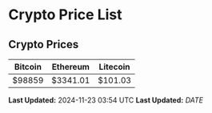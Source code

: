 # Crypto Price List

## Crypto Prices
| Bitcoin | Ethereum | Litecoin |
| ------- | -------- | -------- |
| $98859 | $3341.01 | $101.03 |
**Last Updated:** 2024-11-23 03:54 UTC
**Last Updated:** $DATE$
